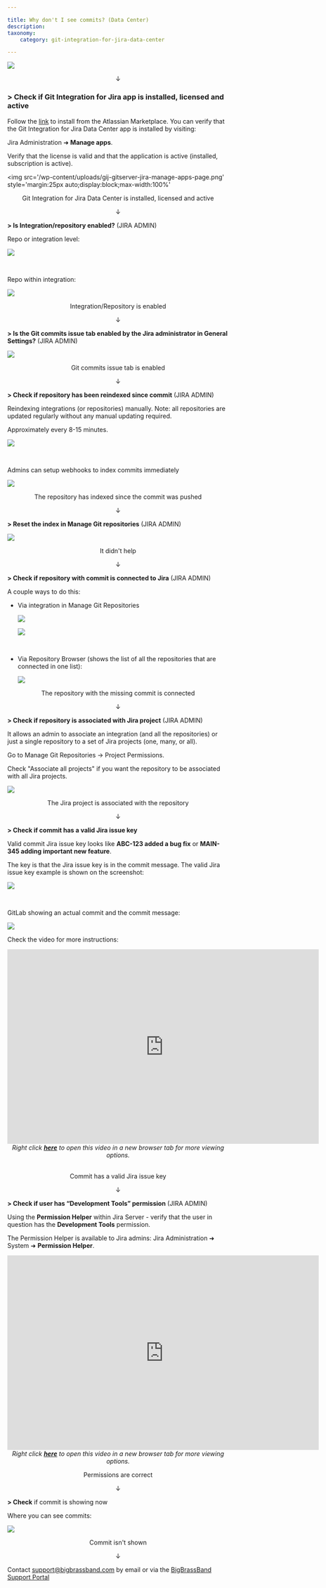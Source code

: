 ```yaml
---

title: Why don't I see commits? (Data Center)
description:
taxonomy:
    category: git-integration-for-jira-data-center

---
```

![](/wp-content/uploads/gij-troubleshoot-how-do-i-see-commits-top)

<p style='text-align: center'>↓</p>

### \> Check if Git Integration for Jira app is installed, licensed and active



Follow the [link](https://marketplace.atlassian.com/apps/4984/git-integration-for-jira?hosting=server&tab=overview) to install from the Atlassian Marketplace. You can verify that the Git Integration for Jira Data Center app is installed by visiting:

Jira Administration ➜ **Manage apps**.

Verify that the license is valid and that the application is active (installed, subscription is active).

<img src='/wp-content/uploads/gij-gitserver-jira-manage-apps-page.png' style='margin:25px auto;display:block;max-width:100%'

<p style='text-align: center'>Git Integration for Jira Data Center is installed, licensed and active</p>

<p style='text-align: center'>↓</p>

**\> Is Integration/repository enabled?** (JIRA ADMIN)

Repo or integration level:

![](/wp-content/uploads/gij-gitserver-idontsee-commits-is-repo-enabled-repo-level.png)

<br>

Repo within integration:

![](https://bigbrassband.atlassian.net/wiki/download/thumbnails/2041937935/server-1.png?version=1&modificationDate=1640251777855&cacheVersion=1&api=v2&width=800&height=388)

<p style='text-align: center'>Integration/Repository is enabled</p>

<p style='text-align: center'>↓</p>

**\> Is the Git commits issue tab enabled by the Jira administrator in General Settings?** (JIRA ADMIN)

![](https://bigbrassband.atlassian.net/wiki/download/thumbnails/2041937935/jira-server-dc-general-settings-whycommits(c).png?version=1&modificationDate=1640251773360&cacheVersion=1&api=v2&width=800&height=483)

<p style='text-align: center'>Git commits issue tab is enabled</p>

<p style='text-align: center'>↓</p>

**\> Check if repository has been reindexed since commit** (JIRA ADMIN)

Reindexing integrations (or repositories) manually. Note: all repositories are updated regularly without any manual updating required.

Approximately every 8-15 minutes.

![](https://bigbrassband.atlassian.net/wiki/download/thumbnails/2041937935/reindex-manually.png?version=1&modificationDate=1640251775591&cacheVersion=1&api=v2&width=800&height=388)

<br>

Admins can setup webhooks to index commits immediately

![](https://bigbrassband.atlassian.net/wiki/download/thumbnails/2041937935/gitserver-webhooks-page-example.png?version=1&modificationDate=1640255569660&cacheVersion=1&api=v2&width=800&height=490)

<p style='text-align: center'>The repository has indexed since the commit was pushed</p>

<p style='text-align: center'>↓</p>

**\> Reset the index in Manage Git repositories** (JIRA ADMIN)

![](https://bigbrassband.atlassian.net/wiki/download/thumbnails/2041937935/reset-index.png?version=1&modificationDate=1640251778112&cacheVersion=1&api=v2&width=800&height=388)

<p style='text-align: center'>It didn't help</p>

<p style='text-align: center'>↓</p>

**\> Check if repository with commit is connected to Jira** (JIRA ADMIN)

A couple ways to do this:

*   Via integration in Manage Git Repositories

    ![](https://bigbrassband.atlassian.net/wiki/download/thumbnails/2041937935/via-repo-1.png?version=1&modificationDate=1640251777376&cacheVersion=1&api=v2&width=800&height=388)

    ![](https://bigbrassband.atlassian.net/wiki/download/thumbnails/2041937935/via-repo-2.png?version=1&modificationDate=1640251777622&cacheVersion=1&api=v2&width=800&height=388)

<br>

*   Via Repository Browser (shows the list of all the repositories that are connected in one list):

    ![](https://bigbrassband.atlassian.net/wiki/download/thumbnails/2041937935/reindex-since-commit.png?version=1&modificationDate=1640251777125&cacheVersion=1&api=v2&width=800&height=388)

<p style='text-align: center'>The repository with the missing commit is connected</p>

<p style='text-align: center'>↓</p>

**\> Check if repository is associated with Jira project** (JIRA ADMIN)

It allows an admin to associate an integration (and all the repositories) or just a single repository to a set of Jira projects (one, many, or all).

Go to Manage Git Repositories → Project Permissions.

Check "Associate all projects" if you want the repository to be associated with all Jira projects.

![](https://bigbrassband.atlassian.net/wiki/download/thumbnails/2041937935/associate-projects.png?version=1&modificationDate=1640251775353&cacheVersion=1&api=v2&width=800&height=388)

<p style='text-align: center'>The Jira project is associated with the repository</p>

<p style='text-align: center'>↓</p>

**\> Check if commit has a valid Jira issue key**

Valid commit Jira issue key looks like **ABC-123 added a bug fix** or **MAIN-345 adding important new feature**.

The key is that the Jira issue key is in the commit message. The valid Jira issue key example is shown on the screenshot:

![](https://bigbrassband.atlassian.net/wiki/download/thumbnails/2041937935/valid-key.png?version=1&modificationDate=1640251776341&cacheVersion=1&api=v2&width=800&height=388)

<br>

GitLab showing an actual commit and the commit message:

![](https://bigbrassband.atlassian.net/wiki/download/thumbnails/2041937935/gitlab.png?version=1&modificationDate=1640251778362&cacheVersion=1&api=v2&width=800&height=388)

Check the video for more instructions:

<div class='embed-container embed-container--16-10'>
    <iframe width='709' height='443' src='https://fast.wistia.com/embed/iframe/7kj43knu4m?videoFoam=true' frameborder='0' allowfullscreen ></iframe>
</div>

<div align='center'>
    <i>Right click <a href='https://bigbrassband.wistia.com/medias/7kj43knu4m'><b>here</b></a> to open this video in a new browser tab for more viewing options.</i>
</div>

<br>

<p style='text-align: center'>Commit has a valid Jira issue key</p>

<p style='text-align: center'>↓</p>

**\> Check if user has “Development Tools” permission** (JIRA ADMIN)

Using the **Permission Helper** within Jira Server - verify that the user in question has the **Development Tools** permission.

The Permission Helper is available to Jira admins: Jira Administration ➜ System ➜ **Permission Helper**.

<div class='embed-container embed-container--16-10'>
    <iframe width='709' height='443' src='https://fast.wistia.com/embed/iframe/ynjggc2wzg?videoFoam=true' frameborder='0' allowfullscreen ></iframe>
</div>

<div align='center'>
    <i>Right click <a href='https://bigbrassband.wistia.com/medias/ynjggc2wzg'><b>here</b></a> to open this video in a new browser tab for more viewing options.</i>
</div>

<p style='text-align: center'>Permissions are correct</p>

<p style='text-align: center'>↓</p>

**\> Check** if commit is showing now

Where you can see commits:

![](https://bigbrassband.atlassian.net/wiki/download/thumbnails/2041937935/new-jira.png?version=1&modificationDate=1640251776096&cacheVersion=1&api=v2&width=800&height=388)

<p style='text-align: center'>Commit isn't shown<p>

<p style='text-align: center'>↓</p>

Contact [support@bigbrassband.com](mailto:support@bigbrassband.com) by email or via the [BigBrassBand Support Portal](https://bigbrassband.atlassian.net/servicedesk/customer/portals)

